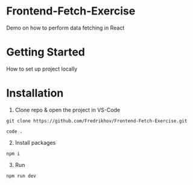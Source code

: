 # Frontend-Fetch-Exercise
Demo on how to perform data fetching in React

# Getting Started
How to set up project locally

# Installation
1. Clone repo & open the project in VS-Code
```
git clone https://github.com/Fredrikhov/Frontend-Fetch-Exercise.git

code .
```

2. Install packages
```
npm i
```

3. Run
```
npm run dev
```

